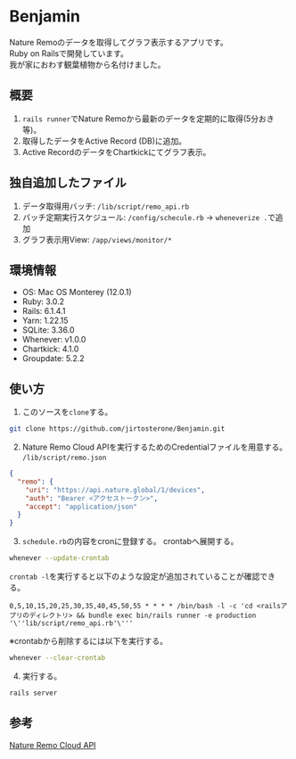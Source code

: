 # Benjamin

Nature Remoのデータを取得してグラフ表示するアプリです。  
Ruby on Railsで開発しています。  
我が家におわす観葉植物から名付けました。

## 概要
1. `rails runner`でNature Remoから最新のデータを定期的に取得(5分おき等)。
2. 取得したデータをActive Record (DB)に追加。
3. Active RecordのデータをChartkickにてグラフ表示。

## 独自追加したファイル
1. データ取得用バッチ: `/lib/script/remo_api.rb`
2. バッチ定期実行スケジュール: `/config/schecule.rb` -> `wheneverize .`で追加
3. グラフ表示用View: `/app/views/monitor/*`

## 環境情報
* OS: Mac OS Monterey (12.0.1)
* Ruby: 3.0.2
* Rails: 6.1.4.1
* Yarn: 1.22.15
* SQLite: 3.36.0
* Whenever: v1.0.0
* Chartkick: 4.1.0
* Groupdate: 5.2.2

## 使い方
1. このソースを`clone`する。
```bash
git clone https://github.com/jirtosterone/Benjamin.git
```

2. Nature Remo Cloud APIを実行するためのCredentialファイルを用意する。  
`/lib/script/remo.json`
```json
{
  "remo": {
    "uri": "https://api.nature.global/1/devices",
    "auth": "Bearer <アクセストークン>",
    "accept": "application/json"
  }
}
```

3. `schedule.rb`の内容をcronに登録する。
crontabへ展開する。
```bash
whenever --update-crontab
```

`crontab -l`を実行すると以下のような設定が追加されていることが確認できる。
```
0,5,10,15,20,25,30,35,40,45,50,55 * * * * /bin/bash -l -c 'cd <railsアプリのディレクトリ> && bundle exec bin/rails runner -e production '\''lib/script/remo_api.rb'\'''
```

※crontabから削除するには以下を実行する。
```bash
whenever --clear-crontab
```

4. 実行する。
```bash
rails server
```

## 参考
[Nature Remo Cloud API](https://developer.nature.global)
